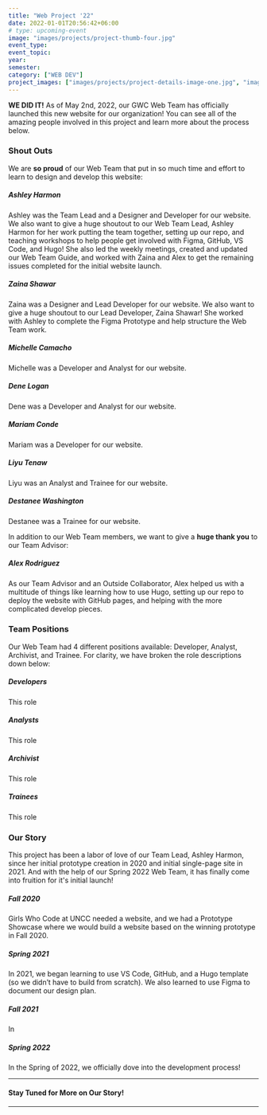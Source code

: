 ```yaml
---
title: "Web Project '22"
date: 2022-01-01T20:56:42+06:00
# type: upcoming-event
image: "images/projects/project-thumb-four.jpg"
event_type:
event_topic:
year: 
semester: 
category: ["WEB DEV"]
project_images: ["images/projects/project-details-image-one.jpg", "images/projects/project-details-image-two.jpg"]
---
```


**WE DID IT!** As of May 2nd, 2022, our GWC Web Team has officially launched this new website for our organization! You can see all of the amazing people involved in this project and learn more about the process below.
### Shout Outs
We are __so proud__ of our Web Team that put in so much time and effort to learn to design and develop this website:
##### Ashley Harmon
Ashley was the Team Lead and a Designer and Developer for our website.
We also want to give a huge shoutout to our Web Team Lead, Ashley Harmon for her work putting the team together, setting up our repo, and teaching workshops to help people get involved with Figma, GitHub, VS Code, and Hugo! She also led the weekly meetings, created and updated our Web Team Guide, and worked with Zaina and Alex to get the remaining issues completed for the initial website launch. 
##### Zaina Shawar
Zaina was a Designer and Lead Developer for our website.
We also want to give a huge shoutout to our Lead Developer, Zaina Shawar! She worked with Ashley to complete the Figma Prototype and help structure the Web Team work.  
##### Michelle Camacho
Michelle was a Developer and Analyst for our website.
##### Dene Logan
Dene was a Developer and Analyst for our website.
##### Mariam Conde
Mariam was a Developer for our website.
##### Liyu Tenaw
Liyu was an Analyst and Trainee for our website.
##### Destanee Washington
Destanee was a Trainee for our website.

In addition to our Web Team members, we want to give a **huge thank you** to our Team Advisor:
##### Alex Rodriguez
As our Team Advisor and an Outside Collaborator, Alex helped us with a multitude of things like learning how to use Hugo, setting up our repo to deploy the website with GitHub pages, and helping with the more complicated develop pieces. 

### Team Positions
Our Web Team had 4 different positions available: Developer, Analyst, Archivist, and Trainee. For clarity, we have broken the role descriptions down below:

##### Developers 
This role 

##### Analysts
This role

##### Archivist
This role

##### Trainees
This role

### Our Story
This project has been a labor of love of our Team Lead, Ashley Harmon, since her initial prototype creation in 2020 and initial single-page site in 2021. And with the help of our Spring 2022 Web Team, it has finally come into fruition for it's initial launch!

##### Fall 2020 
Girls Who Code at UNCC needed a website, and we had a Prototype Showcase where we would build a website based on the winning prototype in Fall 2020.

##### Spring 2021
In 2021, we began learning to use VS Code, GitHub, and a Hugo template (so we didn’t have to build from scratch). We also learned to use Figma to document our design plan.

##### Fall 2021
In

##### Spring 2022 
In the Spring of 2022, we officially dove into the development process!

---
#### Stay Tuned for More on Our Story!

---



